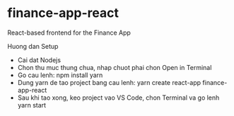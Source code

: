 # finance-app-react
React-based frontend for the Finance App

Huong dan Setup
- Cai dat Nodejs
- Chon thu muc thung chua, nhap chuot phai chon Open in Terminal
- Go cau lenh: npm install yarn
- Dung yarn de tao project bang cau lenh: yarn create react-app finance-app-react
- Sau khi tao xong, keo project vao VS Code, chon Terminal va go lenh yarn start